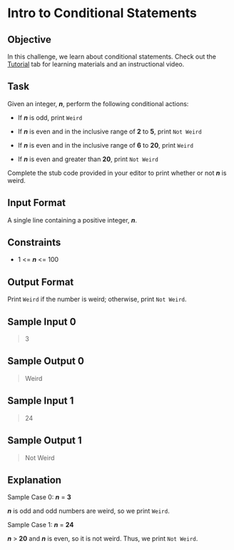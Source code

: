 # Intro to Conditional Statements

## Objective 
In this challenge, we learn about conditional statements. Check out the [Tutorial](https://www.hackerrank.com/challenges/30-conditional-statements/tutorial) tab for learning materials and an instructional video.

## Task 
Given an integer, ***n***, perform the following conditional actions:

* If ***n*** is odd, print `Weird`

* If ***n*** is even and in the inclusive range of **2** to **5**, print `Not Weird`

* If ***n*** is even and in the inclusive range of  **6** to **20**, print `Weird`

* If ***n*** is even and greater than **20**, print `Not Weird`

Complete the stub code provided in your editor to print whether or not ***n*** is weird.

## Input Format
A single line containing a positive integer, ***n***.

## Constraints
* 1 <= ***n*** <= 100

## Output Format
Print `Weird` if the number is weird; otherwise, print `Not Weird`.

## Sample Input 0
> 3

## Sample Output 0
> Weird

## Sample Input 1
> 24

## Sample Output 1
> Not Weird

## Explanation

Sample Case 0: ***n*** = **3**  

***n*** is odd and odd numbers are weird, so we print `Weird`.

Sample Case 1: ***n*** = **24**

 ***n*** > **20** and ***n***  is even, so it is not weird. Thus, we print `Not Weird`.
